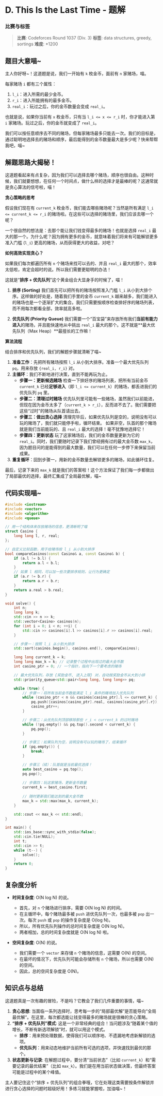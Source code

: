 # D. This Is the Last Time - 题解

### 比赛与标签
> **比赛**: Codeforces Round 1037 (Div. 3)
> **标签**: data structures, greedy, sortings
> **难度**: *1200

## 题目大意喵~
主人你好呀~！这道题是说，我们一开始有 `k` 枚金币，面前有 `n` 家赌场，喵。

每家赌场 `i` 都有三个属性：
1.  `l_i`：进入所需的最少金币。
2.  `r_i`：进入所能拥有的最多金币。
3.  `real_i`：玩过之后，你的金币数量会变成 `real_i`。

也就是说，如果你当前有 `x` 枚金币，只有当 `l_i <= x <= r_i` 时，你才能进入第 `i` 家赌场。玩过之后，你的金币就变成了 `real_i`。

我们可以按任意顺序去不同的赌场，但每家赌场最多只能去一次。我们的目标是，通过聪明地选择去的赌场和顺序，最后能得到的金币数量最大是多少呢？快来帮帮我吧，喵~

## 解题思路大揭秘！
这道题看起来有点复杂，因为我们可以选择去哪个赌场，顺序也很自由。这种时候，我们就要想想，在任何一个时间点，做什么样的选择才是最棒的呢？这通常就是贪心算法的信号啦，喵！

**贪心策略的思考**

假设我们现在有 `current_k` 枚金币，我们能去哪些赌场呢？当然是所有满足 `l_i <= current_k <= r_i` 的赌场啦。在这些可以选择的赌场里，我们应该去哪一个呢？

一个很自然的想法是：去那个能让我们钱变得最多的赌场！也就是选择 `real_i` 最大的那一个。为什么呢？因为拥有更多的金币，就意味着我们将来有可能解锁更多准入门槛 (`l_i`) 更高的赌场，从而获得更大的收益，对吧？

**如何高效实现贪心？**

如果我们每次都遍历所有 `n` 个赌场来找可以去的、并且 `real_i` 最大的那个，效率太低啦，肯定会超时的说。所以我们需要更聪明的办法！

这就是“**排序 + 优先队列**”这个黄金组合大显身手的时候了，喵！

1.  **排序 (Sorting)**
    我们首先可以把所有的赌场按照准入门槛 `l_i` 从小到大排个序。这样做的好处是，随着我们手里的金币 `current_k` 越来越多，我们能进入的赌场也是一个逐渐扩大的集合。我们只需要按顺序检查排好序的赌场列表，而不用每次都看全部，效率就高多啦。

2.  **优先队列 (Priority Queue)**
    我们需要一个“百宝袋”来存放所有我们**当前有能力进入**的赌场，并且能快速地从中挑出 `real_i` 最大的那个。这不就是**最大优先队列（Max Heap）**最擅长的工作嘛！

**算法流程**

结合排序和优先队列，我们的解题步骤就清晰了喵~

1.  **准备工作**：先把所有赌场按照 `l_i` 从小到大排序。准备一个最大优先队列 `pq`，用来存放 `{real_i, r_i}` 对。
2.  **主循环**：我们不断地进行决策，直到不能再玩为止。
    *   **步骤一：更新候选赌场**
        检查一下排好序的赌场列表，把所有当前金币 `current_k` 已经**足够进入**（即 `l_i <= current_k`）的赌场，都丢进我们的优先队列 `pq` 里。
    *   **步骤二：清理过时赌场**
        优先队列里可能有一些赌场，虽然我们以前能进，但现在因为金币太多了（`current_k > r_i`），反而进不去了。我们需要把这些“过时”的赌场从队首请出去。
    *   **步骤三：做出贪心选择**
        清理完毕后，如果优先队列是空的，说明没有可以玩的赌场了，我们就只能停手啦，循环结束。
        如果非空，队首的那个赌场就是我们当前能玩的、且 `real_i` 最大的选择！毫不犹豫地选择它！
    *   **步骤四：更新状态**
        玩了这家赌场后，我们的金币数量更新为它的 `real_i`。同时，我们要随时记录下我们曾经拥有过的最大金币数 `max_k`，因为题目问的是能得到的最大数量，我们可以在任何一步停下来保留当前成果。
3.  **重复循环**：回到步骤一，用新的金币数量去解锁更多的赌场，如此循环往复。

最后，记录下来的 `max_k` 就是我们的答案啦！这个方法保证了我们每一步都做出了局部最优的选择，最终汇集成了全局最优解，喵~

## 代码实现喵~
```cpp
#include <iostream>
#include <vector>
#include <algorithm>
#include <queue>

// 用一个结构体来存放赌场的信息，更清晰明了喵
struct Casino {
    long long l, r, real;
};

// 自定义比较函数，用于给赌场按 l_i 从小到大排序
bool compareCasinos(const Casino& a, const Casino& b) {
    if (a.l != b.l) {
        return a.l < b.l;
    }
    // 如果 l 相同，可以加一些次要排序规则，让行为更确定
    if (a.r != b.r) {
        return a.r < b.r;
    }
    return a.real > b.real;
}

void solve() {
    int n;
    long long k;
    std::cin >> n >> k;
    std::vector<Casino> casinos(n);
    for (int i = 0; i < n; ++i) {
        std::cin >> casinos[i].l >> casinos[i].r >> casinos[i].real;
    }

    // 步骤一：按照 l_i 从小到大排序
    std::sort(casinos.begin(), casinos.end(), compareCasinos);

    long long current_k = k;
    long long max_k = k; // 记录整个过程中出现过的最大金币数
    int casino_ptr = 0; // 一个指针，指向下一个要考虑的赌场

    // 最大优先队列，存放 {奖励金币, 进入上限} 对，自动按奖励金币从大到小排
    std::priority_queue<std::pair<long long, long long>> pq;

    while (true) {
        // 步骤一：将所有当前金币数能满足 l_i 条件的赌场加入优先队列
        while (casino_ptr < n && casinos[casino_ptr].l <= current_k) {
            pq.push({casinos[casino_ptr].real, casinos[casino_ptr].r});
            casino_ptr++;
        }

        // 步骤二：从优先队列顶部移除那些 r_i < current_k 的过时赌场
        while (!pq.empty() && pq.top().second < current_k) {
            pq.pop();
        }

        // 步骤三：如果队列为空，说明没有可以玩的赌场了，结束循环
        if (pq.empty()) {
            break;
        }

        // 步骤三（续）：队首就是当前最优选择！
        auto best_casino = pq.top();
        pq.pop();
        
        // 步骤四：玩这家赌场，更新金币数量
        current_k = best_casino.first;
        
        // 随时更新我们能达到的最大金币数
        max_k = std::max(max_k, current_k);
    }

    std::cout << max_k << std::endl;
}

int main() {
    std::ios_base::sync_with_stdio(false);
    std::cin.tie(NULL);
    int t;
    std::cin >> t;
    while (t--) {
        solve();
    }
    return 0;
}
```

## 复杂度分析
- **时间复杂度**: O(N log N) 的说。
  - 首先，对 `n` 个赌场进行排序，需要 O(N log N) 的时间。
  - 在主循环中，每个赌场最多被 `push` 进优先队列一次，也最多被 `pop` 出一次。每次 `push` 或 `pop` 的操作复杂度是 O(log N)。
  - 所以，所有优先队列操作的总时间复杂度是 O(N log N)。
  - 两者相加，总的时间复杂度就是 O(N log N) 啦。

- **空间复杂度**: O(N) 的说。
  - 我们需要一个 `vector` 来存储 `n` 个赌场的信息，这需要 O(N) 的空间。
  - 在最坏的情况下，优先队列可能会存储所有 `n` 个赌场，所以也需要 O(N) 的空间。
  - 因此，总的空间复杂度是 O(N)。

## 知识点与总结
这道题真是一次有趣的冒险，不是吗？它教会了我们几件重要的事情，喵~

1.  **贪心思想**: 当面临一系列选择时，思考每一步的“局部最优解”是否能导向“全局最优解”。在这里，每次都选能让钱变得最多的赌场就是很棒的贪心策略。
2.  **“排序 + 优先队列”模式**: 这是一个非常经典的组合！当问题涉及“随着某个值的增长，不断有新选项解锁”时，就可以用这个模式。
    - **排序**：用来预处理数据，使得我们可以顺序地、不遗漏地考虑新解锁的选项。
    - **优先队列**：用来动态地维护当前所有可选的选项，并快速找到最优的那个。
3.  **状态更新与记录**: 在解题过程中，要分清“当前状态”（比如 `current_k`）和“需要记录的最优结果”（比如 `max_k`）。我们是在用当前状态做决策，但最终答案可能是过程中的某个峰值。

主人要记住这个“排序 + 优先队列”的组合拳哦，它在处理这类需要按条件解锁并进行贪心选择的问题时超级好用！多练习就能掌握啦，加油喵~！
